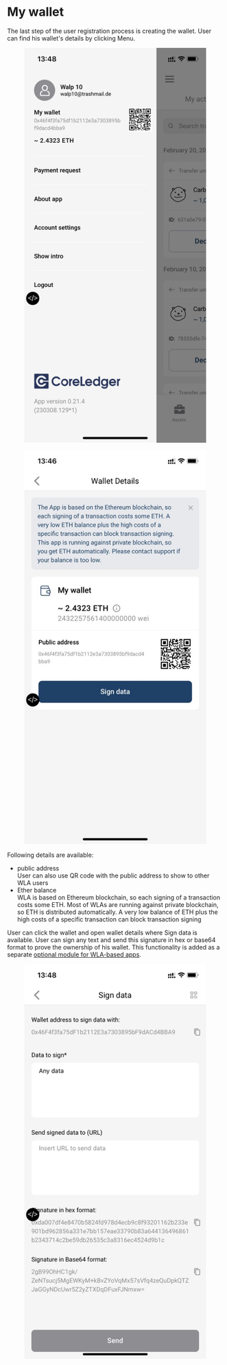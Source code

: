# My wallet

The last step of the user registration process is creating the wallet. User can find his wallet's details by clicking Menu.&#x20;

<div>

<figure><img src="../.gitbook/assets/MicrosoftTeams-image (5).png" alt=""><figcaption></figcaption></figure>

 

<figure><img src="../.gitbook/assets/MicrosoftTeams-image (6).png" alt=""><figcaption></figcaption></figure>

</div>

Following details are available:

* public address\
  User can also use QR code with the public address to show to other WLA users&#x20;
* Ether balance\
  WLA is based on Ethereum blockchain, so each signing of a transaction costs some ETH. Most of WLAs are running against private blockchain, so ETH is distributed automatically. A very low balance of ETH plus the high costs of a specific transaction can block transaction signing

User can click the wallet and open wallet details where Sign data is available. User can sign any text and send this signature in hex or base64 format to prove the ownership of his wallet. This functionality is added as a separate [optional module for WLA-based apps](../admin-user-guide/wla-modules.md).

<figure><img src="../.gitbook/assets/MicrosoftTeams-image (1).png" alt=""><figcaption></figcaption></figure>
